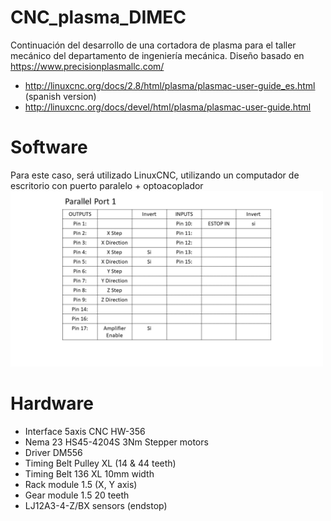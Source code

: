 # CNC_plasma_DIMEC
Continuación del desarrollo de una cortadora de plasma para el taller mecánico del departamento de ingeniería mecánica. 
Diseño basado en https://www.precisionplasmallc.com/
- http://linuxcnc.org/docs/2.8/html/plasma/plasmac-user-guide_es.html (spanish version)
- http://linuxcnc.org/docs/devel/html/plasma/plasmac-user-guide.html
# Software
Para este caso, será utilizado LinuxCNC, utilizando un computador de escritorio con puerto paralelo + optoacoplador
<img src="/Documentacion/pines_parallel_port.png" width="500">

# Hardware
- Interface 5axis CNC HW-356
- Nema 23 HS45-4204S 3Nm Stepper motors
- Driver DM556
- Timing Belt Pulley XL (14 & 44 teeth)
- Timing Belt 136 XL 10mm width
- Rack module 1.5 (X, Y axis)
- Gear module 1.5 20 teeth
- LJ12A3-4-Z/BX sensors (endstop)
